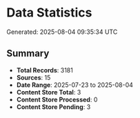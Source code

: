 # Data Statistics

Generated: 2025-08-04 09:35:34 UTC

## Summary

- **Total Records**: 3181
- **Sources**: 15
- **Date Range**: 2025-07-23 to 2025-08-04
- **Content Store Total**: 3
- **Content Store Processed**: 0
- **Content Store Pending**: 3
